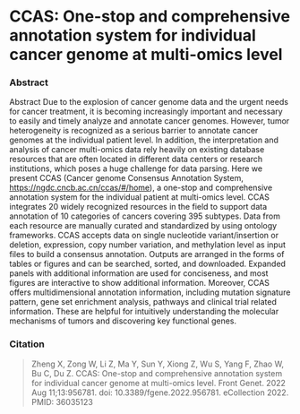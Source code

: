 
# CCAS: One-stop and comprehensive annotation system for individual cancer genome at multi-omics level

### Abstract


Abstract
Due to the explosion of cancer genome data and the urgent needs for cancer treatment, it is becoming increasingly important and necessary to easily and timely analyze and annotate cancer genomes. However, tumor heterogeneity is recognized as a serious barrier to annotate cancer genomes at the individual patient level. In addition, the interpretation and analysis of cancer multi-omics data rely heavily on existing database resources that are often located in different data centers or research institutions, which poses a huge challenge for data parsing. Here we present CCAS (Cancer genome Consensus Annotation System, https://ngdc.cncb.ac.cn/ccas/#/home), a one-stop and comprehensive annotation system for the individual patient at multi-omics level. CCAS integrates 20 widely recognized resources in the field to support data annotation of 10 categories of cancers covering 395 subtypes. Data from each resource are manually curated and standardized by using ontology frameworks. CCAS accepts data on single nucleotide variant/insertion or deletion, expression, copy number variation, and methylation level as input files to build a consensus annotation. Outputs are arranged in the forms of tables or figures and can be searched, sorted, and downloaded. Expanded panels with additional information are used for conciseness, and most figures are interactive to show additional information. Moreover, CCAS offers multidimensional annotation information, including mutation signature pattern, gene set enrichment analysis, pathways and clinical trial related information. These are helpful for intuitively understanding the molecular mechanisms of tumors and discovering key functional genes.

### Citation
> Zheng X, Zong W, Li Z, Ma Y, Sun Y, Xiong Z, Wu S, Yang F, Zhao W, Bu C, Du Z. CCAS: One-stop and comprehensive annotation system for individual cancer genome at multi-omics level. Front Genet. 2022 Aug 11;13:956781.
doi: 10.3389/fgene.2022.956781. eCollection 2022. PMID: 36035123